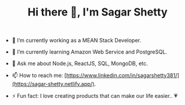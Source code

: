 
<h1 align="center">Hi there 👋, I'm Sagar Shetty</h1>
<br/>

- 🔭 I’m currently working as a MEAN Stack Developer.
  
- 🌱 I’m currently learning Amazon Web Service and PostgreSQL.
  
- 💬 Ask me about Node.js, ReactJS, SQL, MongoDB, etc.
  
- 📫 How to reach me: [https://www.linkedin.com/in/sagarshetty381/](https://sagar-shetty.netlify.app/).

- ⚡ Fun fact: I love creating products that can make our life easier.. :heartpulse:
  
